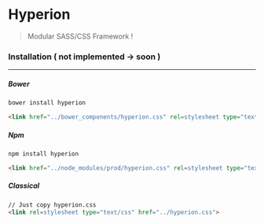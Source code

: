 # Hyperion

> Modular SASS/CSS Framework !

### Installation ( not implemented -> soon )

---

##### Bower

``` html
bower install hyperion

<link href="../bower_components/hyperion.css" rel=stylesheet type="text/css">
```

##### Npm

``` html
npm install hyperion

<link href="../node_modules/prod/hyperion.css" rel=stylesheet type="text/css">
```

##### Classical

``` html
// Just copy hyperion.css
<link rel=stylesheet type="text/css" href="../hyperion.css">
```
